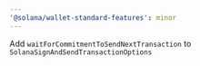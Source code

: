 ```yaml
---
'@solana/wallet-standard-features': minor
---
```


Add `waitForCommitmentToSendNextTransaction` to `SolanaSignAndSendTransactionOptions`
